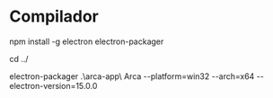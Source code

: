 # Compilador
npm install -g electron electron-packager

cd ../

electron-packager .\arca-app\ Arca --platform=win32 --arch=x64 --electron-version=15.0.0
